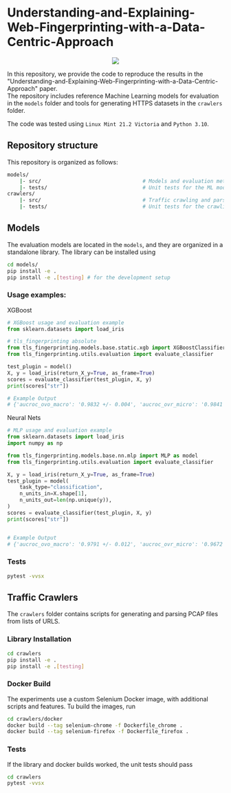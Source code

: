 # Understanding-and-Explaining-Web-Fingerprinting-with-a-Data-Centric-Approach

<p align="center">
  <img src="https://github.com/bcebere/Understanding-and-Explaining-Web-Fingerprinting-with-a-Data-Centric-Approach/assets/1623754/a65ae505-6c7d-4750-a3bc-d3c1d3c69e36"/>
</p>

In this repository, we provide the code to reproduce the results in the "Understanding-and-Explaining-Web-Fingerprinting-with-a-Data-Centric-Approach" paper.  
The repository includes reference Machine Learning models for evaluation in the `models` folder and tools for generating HTTPS datasets in the `crawlers` folder.

The code was tested using `Linux Mint 21.2 Victoria` and `Python 3.10`.

## Repository structure
This repository is organized as follows:
```bash
models/
    |- src/                                 # Models and evaluation methods
    |- tests/                               # Unit tests for the ML models
crawlers/
    |- src/                                 # Traffic crawling and parsing 
    |- tests/                               # Unit tests for the crawling logic
```

## Models

The evaluation models are located in the `models`, and they are organized in a standalone library.
The library can be installed using
```bash
cd models/
pip install -e .
pip install -e .[testing] # for the development setup
```

### Usage examples:

XGBoost
```python
# XGBoost usage and evaluation example
from sklearn.datasets import load_iris

# tls_fingerprinting absolute
from tls_fingerprinting.models.base.static.xgb import XGBoostClassifier as model
from tls_fingerprinting.utils.evaluation import evaluate_classifier

test_plugin = model()
X, y = load_iris(return_X_y=True, as_frame=True)
scores = evaluate_classifier(test_plugin, X, y)
print(scores["str"])

# Example Output
# {'aucroc_ovo_macro': '0.9832 +/- 0.004', 'aucroc_ovr_micro': '0.9841 +/- 0.008', 'aucroc_ovr_weighted': '0.9832 +/- 0.004', 'aucprc_weighted': '0.9766 +/- 0.005', 'aucprc_macro': '0.9766 +/- 0.005', 'aucprc_micro': '0.9766 +/- 0.005', 'accuracy': '0.9333 +/- 0.021', 'f1_score_micro': '0.9333 +/- 0.021', 'f1_score_macro': '0.933 +/- 0.021', 'f1_score_weighted': '0.9331 +/- 0.022', 'kappa': '0.9 +/- 0.032', 'kappa_quadratic': '0.9501 +/- 0.016', 'precision_micro': '0.9333 +/- 0.021', 'precision_macro': '0.933 +/- 0.021', 'precision_weighted': '0.9333 +/- 0.021', 'recall_micro': '0.9333 +/- 0.021', 'recall_macro': '0.9334 +/- 0.021', 'recall_weighted': '0.9333 +/- 0.021', 'mcc': '0.9002 +/- 0.032'}

```
Neural Nets
```python
# MLP usage and evaluation example
from sklearn.datasets import load_iris
import numpy as np

from tls_fingerprinting.models.base.nn.mlp import MLP as model
from tls_fingerprinting.utils.evaluation import evaluate_classifier

X, y = load_iris(return_X_y=True, as_frame=True)
test_plugin = model(
    task_type="classification",
    n_units_in=X.shape[1],
    n_units_out=len(np.unique(y)),
)
scores = evaluate_classifier(test_plugin, X, y)
print(scores["str"])


# Example Output
# {'aucroc_ovo_macro': '0.9791 +/- 0.012', 'aucroc_ovr_micro': '0.9672 +/- 0.024', 'aucroc_ovr_weighted': '0.9787 +/- 0.013', 'aucprc_weighted': '0.9496 +/- 0.034', 'aucprc_macro': '0.9496 +/- 0.034', 'aucprc_micro': '0.9496 +/- 0.034', 'accuracy': '0.8667 +/- 0.087', 'f1_score_micro': '0.8667 +/- 0.087', 'f1_score_macro': '0.8559 +/- 0.104', 'f1_score_weighted': '0.8555 +/- 0.104', 'kappa': '0.8008 +/- 0.13', 'kappa_quadratic': '0.9081 +/- 0.052', 'precision_micro': '0.8667 +/- 0.087', 'precision_macro': '0.9025 +/- 0.039', 'precision_weighted': '0.9038 +/- 0.036', 'recall_micro': '0.8667 +/- 0.087', 'recall_macro': '0.8685 +/- 0.085', 'recall_weighted': '0.8667 +/- 0.087', 'mcc': '0.8235 +/- 0.098'}

```


### Tests
```bash
pytest -vvsx
```

## Traffic Crawlers
The `crawlers` folder contains scripts for generating and parsing PCAP files from lists of URLS.

### Library Installation
```bash
cd crawlers
pip install -e .
pip install -e .[testing]
```

### Docker Build
The experiments use a custom Selenium Docker image, with additional scripts and features. Tu build the images, run

```bash
cd crawlers/docker
docker build --tag selenium-chrome -f Dockerfile_chrome .  
docker build --tag selenium-firefox -f Dockerfile_firefox .
```

### Tests
If the library and docker builds worked, the unit tests should pass
```bash
cd crawlers
pytest -vvsx
```

###
